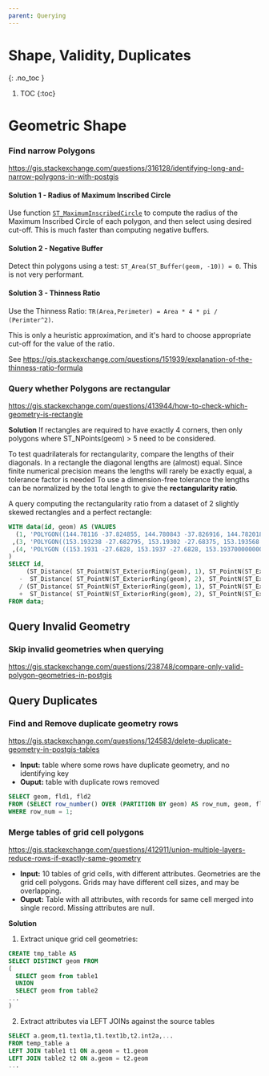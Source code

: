 ```yaml
---
parent: Querying
---
```


# Shape, Validity, Duplicates
{: .no_toc }

1. TOC
{:toc}

# Geometric Shape

### Find narrow Polygons
<https://gis.stackexchange.com/questions/316128/identifying-long-and-narrow-polygons-in-with-postgis>

#### Solution 1 - Radius of Maximum Inscribed Circle
Use function [`ST_MaximumInscribedCircle`](https://postgis.net/docs/manual-dev/ST_MaximumInscribedCircle.html)
to compute the radius of the Maximum Inscribed Circle of each polygon, and then select using desired cut-off.
This is much faster than computing negative buffers.

#### Solution 2 - Negative Buffer
Detect thin polygons using a test: `ST_Area(ST_Buffer(geom, -10)) = 0`.
This is not very performant.

#### Solution 3 - Thinness Ratio
Use the Thinness Ratio:  `TR(Area,Perimeter) = Area * 4 * pi / (Perimter^2)`.

This is only a heuristic approximation, and it's hard to choose appropriate cut-off for the value of the ratio.

See <https://gis.stackexchange.com/questions/151939/explanation-of-the-thinness-ratio-formula>

### Query whether Polygons are rectangular
<https://gis.stackexchange.com/questions/413944/how-to-check-which-geometry-is-rectangle>

**Solution**
If rectangles are required to have exactly 4 corners, then only polygons where ST_NPoints(geom) > 5 need to be considered.

To test quadrilaterals for rectangularity, compare the lengths of their diagonals. In a rectangle the diagonal lengths are (almost) equal. Since finite numerical precision means the lengths will rarely be exactly equal, a tolerance factor is needed To use a dimension-free tolerance the lengths can be normalized by the total length to give the **rectangularity ratio**.

A query computing the rectangularity ratio from a dataset of 2 slightly skewed rectangles and a perfect rectangle:

```sql
WITH data(id, geom) AS (VALUES
  (1, 'POLYGON((144.78116 -37.824855, 144.780843 -37.826916, 144.782018 -37.827019, 144.78232 -37.82496, 144.78116 -37.824855))')
 ,(3, 'POLYGON((153.193238 -27.682795, 153.19302 -27.68375, 153.193568 -27.683843, 153.193795 -27.682894,153.193238 -27.682795))')
 ,(4, 'POLYGON ((153.1931 -27.6828, 153.1937 -27.6828, 153.19370000000004 -27.6838, 153.1931 -27.6838, 153.1931 -27.6828))')
)
SELECT id,
     (ST_Distance( ST_PointN(ST_ExteriorRing(geom), 1), ST_PointN(ST_ExteriorRing(geom), 3))
   -  ST_Distance( ST_PointN(ST_ExteriorRing(geom), 2), ST_PointN(ST_ExteriorRing(geom), 4)))
   / (ST_Distance( ST_PointN(ST_ExteriorRing(geom), 1), ST_PointN(ST_ExteriorRing(geom), 3))
   +  ST_Distance( ST_PointN(ST_ExteriorRing(geom), 2), ST_PointN(ST_ExteriorRing(geom), 4))) AS rect_ratio
FROM data;
```

## Query Invalid Geometry

### Skip invalid geometries when querying
<https://gis.stackexchange.com/questions/238748/compare-only-valid-polygon-geometries-in-postgis>

## Query Duplicates

### Find and Remove duplicate geometry rows
<https://gis.stackexchange.com/questions/124583/delete-duplicate-geometry-in-postgis-tables>

* **Input:** table where some rows have duplicate geometry, and no identifying key
* **Ouput:** table with duplicate rows removed

```sql
SELECT geom, fld1, fld2
FROM (SELECT row_number() OVER (PARTITION BY geom) AS row_num, geom, fld1, fld2 FROM some_table) AS t
WHERE row_num = 1;
```

### Merge tables of grid cell polygons
<https://gis.stackexchange.com/questions/412911/union-multiple-layers-reduce-rows-if-exactly-same-geometry>

* **Input:** 10 tables of grid cells, with different attributes.  Geometries are the grid cell polygons. 
   Grids may have different cell sizes, and may be overlapping.
* **Ouput:** Table with all attributes, with records for same cell merged into single record.  Missing attributes are null.

**Solution**

1. Extract unique grid cell geometries:
```sql
CREATE tmp_table AS
SELECT DISTINCT geom FROM
(
  SELECT geom from table1
  UNION
  SELECT geom from table2
... 
) 
```

2. Extract attributes via LEFT JOINs against the source tables
```sql
SELECT a.geom,t1.text1a,t1.text1b,t2.int2a,...
FROM temp_table a
LEFT JOIN table1 t1 ON a.geom = t1.geom
LEFT JOIN table2 t2 ON a.geom = t2.geom
...
```




